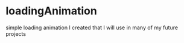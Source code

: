 # loadingAnimation

simple loading animation I created that I will use in many of my future projects
